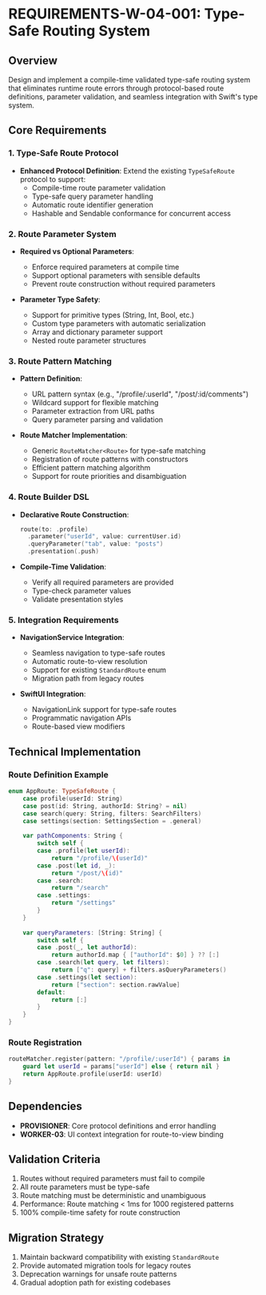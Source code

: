 # REQUIREMENTS-W-04-001: Type-Safe Routing System

## Overview
Design and implement a compile-time validated type-safe routing system that eliminates runtime route errors through protocol-based route definitions, parameter validation, and seamless integration with Swift's type system.

## Core Requirements

### 1. Type-Safe Route Protocol
- **Enhanced Protocol Definition**: Extend the existing `TypeSafeRoute` protocol to support:
  - Compile-time route parameter validation
  - Type-safe query parameter handling
  - Automatic route identifier generation
  - Hashable and Sendable conformance for concurrent access

### 2. Route Parameter System
- **Required vs Optional Parameters**: 
  - Enforce required parameters at compile time
  - Support optional parameters with sensible defaults
  - Prevent route construction without required parameters
  
- **Parameter Type Safety**:
  - Support for primitive types (String, Int, Bool, etc.)
  - Custom type parameters with automatic serialization
  - Array and dictionary parameter support
  - Nested route parameter structures

### 3. Route Pattern Matching
- **Pattern Definition**:
  - URL pattern syntax (e.g., "/profile/:userId", "/post/:id/comments")
  - Wildcard support for flexible matching
  - Parameter extraction from URL paths
  - Query parameter parsing and validation

- **Route Matcher Implementation**:
  - Generic `RouteMatcher<Route>` for type-safe matching
  - Registration of route patterns with constructors
  - Efficient pattern matching algorithm
  - Support for route priorities and disambiguation

### 4. Route Builder DSL
- **Declarative Route Construction**:
  ```swift
  route(to: .profile)
    .parameter("userId", value: currentUser.id)
    .queryParameter("tab", value: "posts")
    .presentation(.push)
  ```
  
- **Compile-Time Validation**:
  - Verify all required parameters are provided
  - Type-check parameter values
  - Validate presentation styles

### 5. Integration Requirements
- **NavigationService Integration**:
  - Seamless navigation to type-safe routes
  - Automatic route-to-view resolution
  - Support for existing `StandardRoute` enum
  - Migration path from legacy routes

- **SwiftUI Integration**:
  - NavigationLink support for type-safe routes
  - Programmatic navigation APIs
  - Route-based view modifiers

## Technical Implementation

### Route Definition Example
```swift
enum AppRoute: TypeSafeRoute {
    case profile(userId: String)
    case post(id: String, authorId: String? = nil)
    case search(query: String, filters: SearchFilters)
    case settings(section: SettingsSection = .general)
    
    var pathComponents: String {
        switch self {
        case .profile(let userId):
            return "/profile/\(userId)"
        case .post(let id, _):
            return "/post/\(id)"
        case .search:
            return "/search"
        case .settings:
            return "/settings"
        }
    }
    
    var queryParameters: [String: String] {
        switch self {
        case .post(_, let authorId):
            return authorId.map { ["authorId": $0] } ?? [:]
        case .search(let query, let filters):
            return ["q": query] + filters.asQueryParameters()
        case .settings(let section):
            return ["section": section.rawValue]
        default:
            return [:]
        }
    }
}
```

### Route Registration
```swift
routeMatcher.register(pattern: "/profile/:userId") { params in
    guard let userId = params["userId"] else { return nil }
    return AppRoute.profile(userId: userId)
}
```

## Dependencies
- **PROVISIONER**: Core protocol definitions and error handling
- **WORKER-03**: UI context integration for route-to-view binding

## Validation Criteria
1. Routes without required parameters must fail to compile
2. All route parameters must be type-safe
3. Route matching must be deterministic and unambiguous
4. Performance: Route matching < 1ms for 1000 registered patterns
5. 100% compile-time safety for route construction

## Migration Strategy
1. Maintain backward compatibility with existing `StandardRoute`
2. Provide automated migration tools for legacy routes
3. Deprecation warnings for unsafe route patterns
4. Gradual adoption path for existing codebases